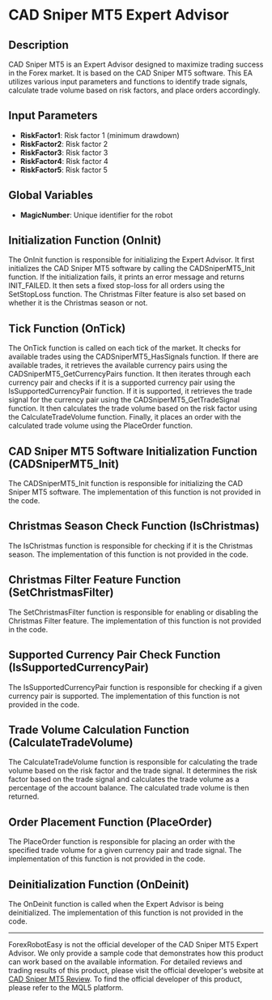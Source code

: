 # CAD Sniper MT5 Expert Advisor

## Description
CAD Sniper MT5 is an Expert Advisor designed to maximize trading success in the Forex market. It is based on the CAD Sniper MT5 software. This EA utilizes various input parameters and functions to identify trade signals, calculate trade volume based on risk factors, and place orders accordingly.

## Input Parameters
- **RiskFactor1**: Risk factor 1 (minimum drawdown)
- **RiskFactor2**: Risk factor 2
- **RiskFactor3**: Risk factor 3
- **RiskFactor4**: Risk factor 4
- **RiskFactor5**: Risk factor 5

## Global Variables
- **MagicNumber**: Unique identifier for the robot

## Initialization Function (OnInit)
The OnInit function is responsible for initializing the Expert Advisor. It first initializes the CAD Sniper MT5 software by calling the CADSniperMT5_Init function. If the initialization fails, it prints an error message and returns INIT_FAILED. It then sets a fixed stop-loss for all orders using the SetStopLoss function. The Christmas Filter feature is also set based on whether it is the Christmas season or not.

## Tick Function (OnTick)
The OnTick function is called on each tick of the market. It checks for available trades using the CADSniperMT5_HasSignals function. If there are available trades, it retrieves the available currency pairs using the CADSniperMT5_GetCurrencyPairs function. It then iterates through each currency pair and checks if it is a supported currency pair using the IsSupportedCurrencyPair function. If it is supported, it retrieves the trade signal for the currency pair using the CADSniperMT5_GetTradeSignal function. It then calculates the trade volume based on the risk factor using the CalculateTradeVolume function. Finally, it places an order with the calculated trade volume using the PlaceOrder function.

## CAD Sniper MT5 Software Initialization Function (CADSniperMT5_Init)
The CADSniperMT5_Init function is responsible for initializing the CAD Sniper MT5 software. The implementation of this function is not provided in the code.

## Christmas Season Check Function (IsChristmas)
The IsChristmas function is responsible for checking if it is the Christmas season. The implementation of this function is not provided in the code.

## Christmas Filter Feature Function (SetChristmasFilter)
The SetChristmasFilter function is responsible for enabling or disabling the Christmas Filter feature. The implementation of this function is not provided in the code.

## Supported Currency Pair Check Function (IsSupportedCurrencyPair)
The IsSupportedCurrencyPair function is responsible for checking if a given currency pair is supported. The implementation of this function is not provided in the code.

## Trade Volume Calculation Function (CalculateTradeVolume)
The CalculateTradeVolume function is responsible for calculating the trade volume based on the risk factor and the trade signal. It determines the risk factor based on the trade signal and calculates the trade volume as a percentage of the account balance. The calculated trade volume is then returned.

## Order Placement Function (PlaceOrder)
The PlaceOrder function is responsible for placing an order with the specified trade volume for a given currency pair and trade signal. The implementation of this function is not provided in the code.

## Deinitialization Function (OnDeinit)
The OnDeinit function is called when the Expert Advisor is being deinitialized. The implementation of this function is not provided in the code.

---

ForexRobotEasy is not the official developer of the CAD Sniper MT5 Expert Advisor. We only provide a sample code that demonstrates how this product can work based on the available information. For detailed reviews and trading results of this product, please visit the official developer's website at [CAD Sniper MT5 Review](https://forexroboteasy.com/forex-robot-review/cad-sniper-mt5-review-high-win-rate-forex-software/). To find the official developer of this product, please refer to the MQL5 platform.
